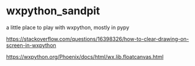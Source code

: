 # wxpython_sandpit
a little place to play with wxpython, mostly in pypy

https://stackoverflow.com/questions/16398326/how-to-clear-drawing-on-screen-in-wxpython

https://wxpython.org/Phoenix/docs/html/wx.lib.floatcanvas.html
